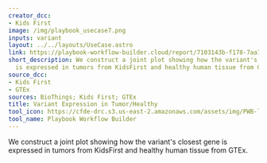 ```yaml
---
creator_dcc:
- Kids First
image: /img/playbook_usecase7.png
inputs: variant
layout: ../../layouts/UseCase.astro
link: https://playbook-workflow-builder.cloud/report/7103143b-f178-7aa7-7753-9d4652ddc931
short_description: We construct a joint plot showing how the variant's closest gene
  is expressed in tumors from KidsFirst and healthy human tissue from GTEx.
source_dcc:
- Kids First
- GTEx
sources: BioThings; Kids First; GTEx
title: Variant Expression in Tumor/Healthy
tool_icon: https://cfde-drc.s3.us-east-2.amazonaws.com/assets/img/PWB-logo-2024.png
tool_name: Playbook Workflow Builder
---
```

We construct a joint plot showing how the variant's closest gene is expressed in tumors from KidsFirst and healthy human tissue from GTEx.